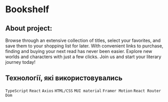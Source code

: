 # Bookshelf

## About project:

Browse through an extensive collection of titles, select your favorites, and
save them to your shopping list for later. With convenient links to purchase,
finding and buying your next read has never been easier. Explore new worlds and
characters with just a few clicks. Join us and start your literary journey
today!

## Технології, які використовувались

`TypeScript` `React` `Axios` `HTML/CSS` `MUI material` `Framer Motion`
`React Router Dom`
